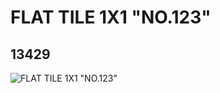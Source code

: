 # FLAT TILE 1X1 "NO.123"
## 13429
![FLAT TILE 1X1 "NO.123"](https://lc-www-live-s.legocdn.com/media/bricks/5/2/6029802.jpg)